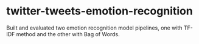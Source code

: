 # twitter-tweets-emotion-recognition
Built and evaluated two emotion recognition model pipelines, one with TF-IDF method and the other with Bag of Words.
